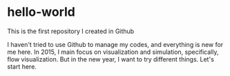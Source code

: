 # hello-world
This is the first repository I created in Github

I haven't tried to use Github to manage my codes, and everything is new for me here. 
In 2015, I main focus on visualization and simulation, specifically, flow visualization.
But in the new year, I want to try different things.
Let's start here.
